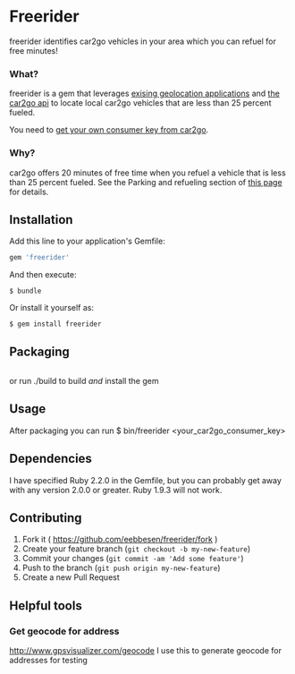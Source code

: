 # Freerider

freerider identifies car2go vehicles in your area which you can refuel for free minutes!


### What?
freerider is a gem that leverages [exising geolocation applications](http://apple.stackexchange.com/questions/60152/is-there-a-way-to-access-a-macs-geolocationfrom-terminal) and [the car2go api](https://code.google.com/p/car2go/wiki/index_v2_1) to locate local car2go vehicles that are less than 25 percent fueled.

You need to [get your own consumer key from car2go](https://www.car2go.com/en/austin/car2go-apps/).

### Why?
car2go offers 20 minutes of free time when you refuel a vehicle that is less than 25 percent fueled.  See the Parking and refueling section of [this page](https://www.car2go.com/en/minneapolis/how-does-car2go-work/) for details.


## Installation

Add this line to your application's Gemfile:

```ruby
gem 'freerider'
```

And then execute:

    $ bundle

Or install it yourself as:

    $ gem install freerider

## Packaging
```rake build
```
or run ./build to build _and_ install the gem

## Usage

After packaging you can run
    $ bin/freerider <your_car2go_consumer_key> <location>

## Dependencies
I have specified Ruby 2.2.0 in the Gemfile, but you can probably get away with any version 2.0.0 or greater.  Ruby 1.9.3 will not work.

## Contributing

1. Fork it ( https://github.com/eebbesen/freerider/fork )
2. Create your feature branch (`git checkout -b my-new-feature`)
3. Commit your changes (`git commit -am 'Add some feature'`)
4. Push to the branch (`git push origin my-new-feature`)
5. Create a new Pull Request


## Helpful tools
### Get geocode for address
http://www.gpsvisualizer.com/geocode
I use this to generate geocode for addresses for testing